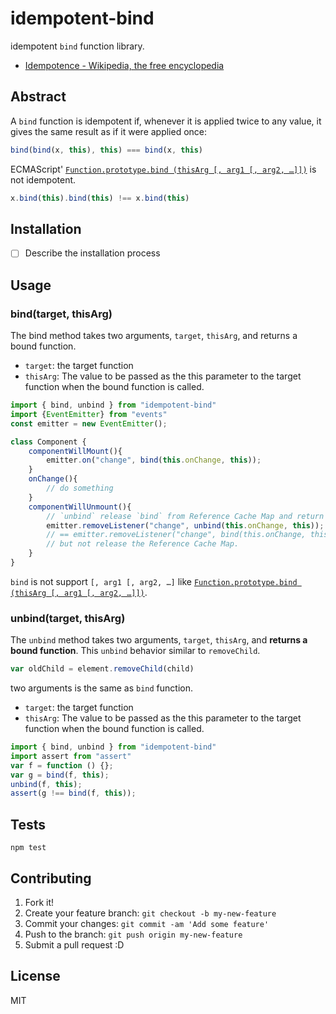 # idempotent-bind 

idempotent `bind` function library.

- [Idempotence - Wikipedia, the free encyclopedia](http://en.wikipedia.org/wiki/Idempotence "Idempotence - Wikipedia, the free encyclopedia")

## Abstract

A  `bind` function is idempotent if, whenever it is applied twice to any value, it gives the same result as if it were applied once:

```js
bind(bind(x, this), this) === bind(x, this)
```

ECMAScript' [`Function.prototype.bind (thisArg [, arg1 [, arg2, …]])`](http://ecma-international.org/ecma-262/5.1/#sec-15.3.4.5) is not idempotent.

```js
x.bind(this).bind(this) !== x.bind(this)
```

## Installation

- [ ] Describe the installation process

## Usage

### bind(target, thisArg)

The bind method takes two arguments, `target`, `thisArg`, and returns a bound function.

- `target`: the target function
- `thisArg`: The value to be passed as the this parameter to the target function when the bound function is called.

```js
import { bind, unbind } from "idempotent-bind"
import {EventEmitter} from "events"
const emitter = new EventEmitter();

class Component {
	componentWillMount(){
		emitter.on("change", bind(this.onChange, this));
	}
	onChange(){
		// do something
	}
	componentWillUnmount(){
		// `unbind` release `bind` from Reference Cache Map and return the bound function.
		emitter.removeListener("change", unbind(this.onChange, this));
		// == emitter.removeListener("change", bind(this.onChange, this));
		// but not release the Reference Cache Map.
	}
}
```


`bind` is not support `[, arg1 [, arg2, …]` like [`Function.prototype.bind (thisArg [, arg1 [, arg2, …]])`](http://ecma-international.org/ecma-262/5.1/#sec-15.3.4.5).


### unbind(target, thisArg)

The `unbind` method takes two arguments, `target`, `thisArg`, and **returns a bound function**.
This `unbind` behavior similar to `removeChild`.

```js
var oldChild = element.removeChild(child) 
```

two arguments is the same as `bind` function.

- `target`: the target function
- `thisArg`: The value to be passed as the this parameter to the target function when the bound function is called.

```js
import { bind, unbind } from "idempotent-bind"
import assert from "assert"
var f = function () {};
var g = bind(f, this);
unbind(f, this);
assert(g !== bind(f, this));
```


## Tests

	npm test

## Contributing

1. Fork it!
2. Create your feature branch: `git checkout -b my-new-feature`
3. Commit your changes: `git commit -am 'Add some feature'`
4. Push to the branch: `git push origin my-new-feature`
5. Submit a pull request :D

## License

MIT